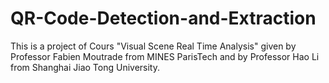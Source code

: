# QR-Code-Detection-and-Extraction

This is a project of Cours "Visual Scene Real Time Analysis" given by Professor Fabien Moutrade from MINES ParisTech and by Professor Hao Li from Shanghai Jiao Tong University.
